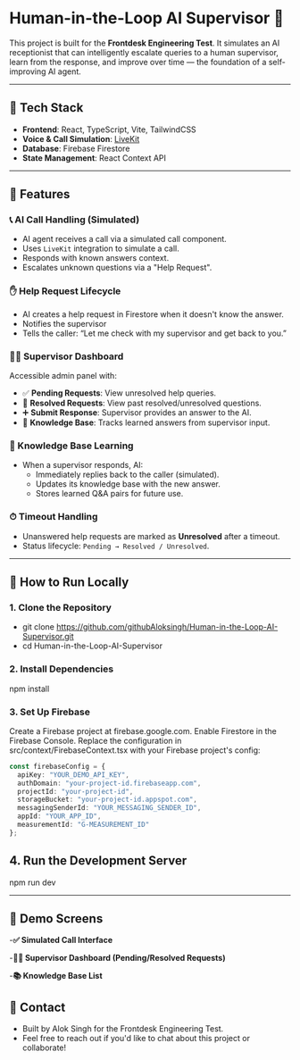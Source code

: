 # Human-in-the-Loop AI Supervisor 🚀

This project is built for the **Frontdesk Engineering Test**. It simulates an AI receptionist that can intelligently escalate queries to a human supervisor, learn from the response, and improve over time — the foundation of a self-improving AI agent.

---

## 🔧 Tech Stack

- **Frontend**: React, TypeScript, Vite, TailwindCSS
- **Voice & Call Simulation**: [LiveKit](https://livekit.io/)
- **Database**: Firebase Firestore
- **State Management**: React Context API

---

## 🧠 Features

### 📞 AI Call Handling (Simulated)

- AI agent receives a call via a simulated call component.
- Uses `LiveKit` integration to simulate a call.
- Responds with known answers context.
- Escalates unknown questions via a "Help Request".

### ✋ Help Request Lifecycle

- AI creates a help request in Firestore when it doesn't know the answer.
- Notifies the supervisor
- Tells the caller: “Let me check with my supervisor and get back to you.”

### 👨‍💻 Supervisor Dashboard

Accessible admin panel with:

- ✅ **Pending Requests**: View unresolved help queries.
- 💬 **Resolved Requests**: View past resolved/unresolved questions.
- ➕ **Submit Response**: Supervisor provides an answer to the AI.
- 📖 **Knowledge Base**: Tracks learned answers from supervisor input.

### 🔁 Knowledge Base Learning

- When a supervisor responds, AI:
  - Immediately replies back to the caller (simulated).
  - Updates its knowledge base with the new answer.
  - Stores learned Q&A pairs for future use.

### ⏱ Timeout Handling

- Unanswered help requests are marked as **Unresolved** after a timeout.
- Status lifecycle: `Pending → Resolved / Unresolved`.



---

## 🧪 How to Run Locally

### 1. Clone the Repository

- git clone https://github.com/githubAloksingh/Human-in-the-Loop-AI-Supervisor.git
- cd Human-in-the-Loop-AI-Supervisor

### 2. Install Dependencies
npm install

### 3. Set Up Firebase

Create a Firebase project at firebase.google.com.
Enable Firestore in the Firebase Console.
Replace the configuration in src/context/FirebaseContext.tsx with your Firebase project's config:

```ts
const firebaseConfig = {
  apiKey: "YOUR_DEMO_API_KEY",
  authDomain: "your-project-id.firebaseapp.com",
  projectId: "your-project-id",
  storageBucket: "your-project-id.appspot.com",
  messagingSenderId: "YOUR_MESSAGING_SENDER_ID",
  appId: "YOUR_APP_ID",
  measurementId: "G-MEASUREMENT_ID"
};
```


## 4. Run the Development Server
npm run dev

---

## 📸 Demo Screens
-**✅ Simulated Call Interface**

-**👨‍💻 Supervisor Dashboard (Pending/Resolved Requests)**

-**📚 Knowledge Base List**


## 📩 Contact
- Built by Alok Singh for the Frontdesk Engineering Test.
- Feel free to reach out if you'd like to chat about this project or collaborate!








